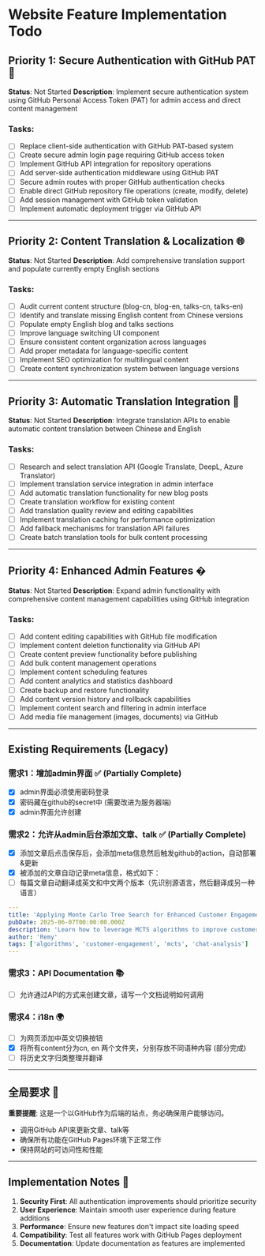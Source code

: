 # Website Feature Implementation Todo

## Priority 1: Secure Authentication with GitHub PAT 🔐
**Status**: Not Started
**Description**: Implement secure authentication system using GitHub Personal Access Token (PAT) for admin access and direct content management

### Tasks:
- [ ] Replace client-side authentication with GitHub PAT-based system
- [ ] Create secure admin login page requiring GitHub access token
- [ ] Implement GitHub API integration for repository operations
- [ ] Add server-side authentication middleware using GitHub PAT
- [ ] Secure admin routes with proper GitHub authentication checks
- [ ] Enable direct GitHub repository file operations (create, modify, delete)
- [ ] Add session management with GitHub token validation
- [ ] Implement automatic deployment trigger via GitHub API

---

## Priority 2: Content Translation & Localization 🌐
**Status**: Not Started
**Description**: Add comprehensive translation support and populate currently empty English sections

### Tasks:
- [ ] Audit current content structure (blog-cn, blog-en, talks-cn, talks-en)
- [ ] Identify and translate missing English content from Chinese versions
- [ ] Populate empty English blog and talks sections
- [ ] Improve language switching UI component
- [ ] Ensure consistent content organization across languages
- [ ] Add proper metadata for language-specific content
- [ ] Implement SEO optimization for multilingual content
- [ ] Create content synchronization system between language versions

---

## Priority 3: Automatic Translation Integration 🤖
**Status**: Not Started
**Description**: Integrate translation APIs to enable automatic content translation between Chinese and English

### Tasks:
- [ ] Research and select translation API (Google Translate, DeepL, Azure Translator)
- [ ] Implement translation service integration in admin interface
- [ ] Add automatic translation functionality for new blog posts
- [ ] Create translation workflow for existing content
- [ ] Add translation quality review and editing capabilities
- [ ] Implement translation caching for performance optimization
- [ ] Add fallback mechanisms for translation API failures
- [ ] Create batch translation tools for bulk content processing

---

## Priority 4: Enhanced Admin Features �️
**Status**: Not Started
**Description**: Expand admin functionality with comprehensive content management capabilities using GitHub integration

### Tasks:
- [ ] Add content editing capabilities with GitHub file modification
- [ ] Implement content deletion functionality via GitHub API
- [ ] Create content preview functionality before publishing
- [ ] Add bulk content management operations
- [ ] Implement content scheduling features
- [ ] Add content analytics and statistics dashboard
- [ ] Create backup and restore functionality
- [ ] Add content version history and rollback capabilities
- [ ] Implement content search and filtering in admin interface
- [ ] Add media file management (images, documents) via GitHub

---

## Existing Requirements (Legacy)

### 需求1：增加admin界面 ✅ (Partially Complete)
- [x] admin界面必须使用密码登录
- [x] 密码藏在github的secret中 (需要改进为服务器端)
- [x] admin界面允许创建

### 需求2：允许从admin后台添加文章、talk ✅ (Partially Complete)
- [x] 添加文章后点击保存后，会添加meta信息然后触发github的action，自动部署&更新
- [x] 被添加的文章自动记录meta信息，格式如下：
- [ ] 每篇文章自动翻译成英文和中文两个版本（先识别源语言，然后翻译成另一种语言）

```yaml
---
title: 'Applying Monte Carlo Tree Search for Enhanced Customer Engagement in Chat Analysis'
pubDate: 2025-06-07T00:00:00.000Z
description: 'Learn how to leverage MCTS algorithms to improve customer interactions in chat systems'
author: 'Remy'
tags: ['algorithms', 'customer-engagement', 'mcts', 'chat-analysis']
---
```

### 需求3：API Documentation 📚
- [ ] 允许通过API的方式来创建文章，请写一个文档说明如何调用

### 需求4：i18n 🌍
- [ ] 为网页添加中英文切换按钮
- [x] 将所有content分为cn, en 两个文件夹，分别存放不同语种内容 (部分完成)
- [ ] 将历史文字归类整理并翻译

---

## 全局要求 🎯

**重要提醒**: 这是一个以GitHub作为后端的站点，务必确保用户能够访问。
- 调用GitHub API来更新文章、talk等
- 确保所有功能在GitHub Pages环境下正常工作
- 保持网站的可访问性和性能

---

## Implementation Notes 📝

1. **Security First**: All authentication improvements should prioritize security
2. **User Experience**: Maintain smooth user experience during feature additions
3. **Performance**: Ensure new features don't impact site loading speed
4. **Compatibility**: Test all features work with GitHub Pages deployment
5. **Documentation**: Update documentation as features are implemented
